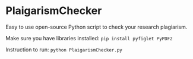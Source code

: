 # PlaigarismChecker
Easy to use open-source Python script to check your research plagiarism.  

Make sure you have libraries installed:
```pip install pyfiglet PyPDF2```

Instruction to run: ```python PlaigarismChecker.py```
